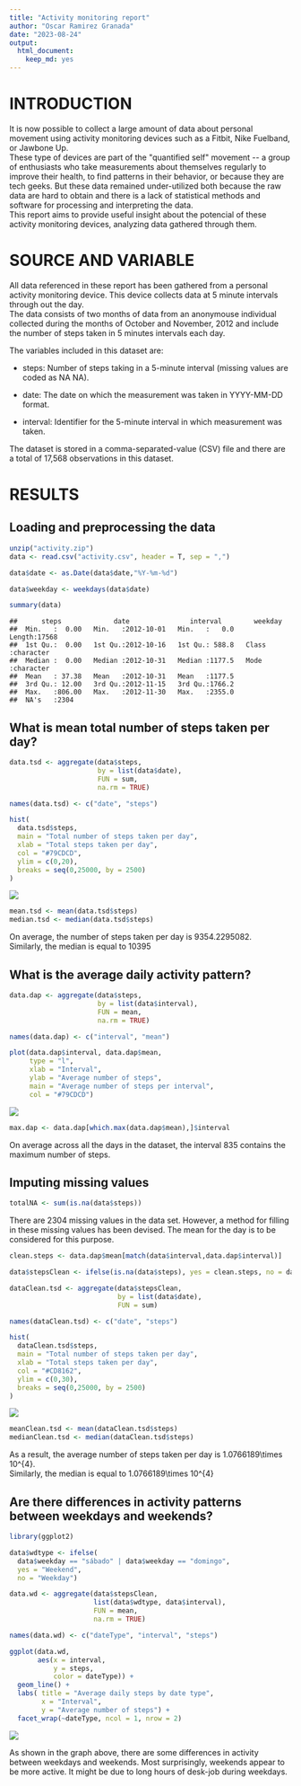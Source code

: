 ```yaml
---
title: "Activity monitoring report"
author: "Oscar Ramirez Granada"
date: "2023-08-24"
output: 
  html_document:
    keep_md: yes
---
```


# INTRODUCTION

It is now possible to collect a large amount of data about personal movement using activity monitoring devices such as a Fitbit, Nike Fuelband, or Jawbone Up.\
These type of devices are part of the "quantified self" movement -- a group of enthusiasts who take measurements about themselves regularly to improve their health, to find patterns in their behavior, or because they are tech geeks. But these data remained under-utilized both because the raw data are hard to obtain and there is a lack of statistical methods and software for processing and interpreting the data.\
This report aims to provide useful insight about the potencial of these activity monitoring devices, analyzing data gathered through them.

# SOURCE AND VARIABLE

All data referenced in these report has been gathered from a personal activity monitoring device. This device collects data at 5 minute intervals through out the day.\
The data consists of two months of data from an anonymouse individual collected during the months of October and November, 2012 and include the number of steps taken in 5 minutes intervals each day.

The variables included in this dataset are: 

- steps: Number of steps taking in a 5-minute interval (missing values are coded as NA NA).

- date: The date on which the measurement was taken in YYYY-MM-DD format.

- interval: Identifier for the 5-minute interval in which measurement was taken.

The dataset is stored in a comma-separated-value (CSV) file and there are a total of 17,568 observations in this dataset.

# RESULTS

## Loading and preprocessing the data


```r
unzip("activity.zip")
data <- read.csv("activity.csv", header = T, sep = ",")

data$date <- as.Date(data$date,"%Y-%m-%d")

data$weekday <- weekdays(data$date)

summary(data)
```

```
##      steps             date               interval        weekday         
##  Min.   :  0.00   Min.   :2012-10-01   Min.   :   0.0   Length:17568      
##  1st Qu.:  0.00   1st Qu.:2012-10-16   1st Qu.: 588.8   Class :character  
##  Median :  0.00   Median :2012-10-31   Median :1177.5   Mode  :character  
##  Mean   : 37.38   Mean   :2012-10-31   Mean   :1177.5                     
##  3rd Qu.: 12.00   3rd Qu.:2012-11-15   3rd Qu.:1766.2                     
##  Max.   :806.00   Max.   :2012-11-30   Max.   :2355.0                     
##  NA's   :2304
```

## What is mean total number of steps taken per day?


```r
data.tsd <- aggregate(data$steps, 
                      by = list(data$date), 
                      FUN = sum, 
                      na.rm = TRUE)

names(data.tsd) <- c("date", "steps")

hist(
  data.tsd$steps,
  main = "Total number of steps taken per day",
  xlab = "Total steps taken per day",
  col = "#79CDCD",
  ylim = c(0,20),
  breaks = seq(0,25000, by = 2500)
)
```

![](PA1_files/figure-html/totalStepsDay-1.png)<!-- -->

```r
mean.tsd <- mean(data.tsd$steps)
median.tsd <- median(data.tsd$steps)
```

On average, the number of steps taken per day is 9354.2295082.\
Similarly, the median is equal to 10395

## What is the average daily activity pattern?


```r
data.dap <- aggregate(data$steps, 
                      by = list(data$interval),
                      FUN = mean,
                      na.rm = TRUE)

names(data.dap) <- c("interval", "mean")

plot(data.dap$interval, data.dap$mean,
     type = "l",
     xlab = "Interval",
     ylab = "Average number of steps",
     main = "Average number of steps per interval",
     col = "#79CDCD")
```

![](PA1_files/figure-html/dailyActiviyPatern-1.png)<!-- -->

```r
max.dap <- data.dap[which.max(data.dap$mean),]$interval
```

On average across all the days in the dataset, the interval 835 contains the maximum number of steps.

## Imputing missing values


```r
totalNA <- sum(is.na(data$steps))
```

There are 2304 missing values in the data set. However, a method for filling in these missing values has been devised. The mean for the day is to be considered for this purpose.


```r
clean.steps <- data.dap$mean[match(data$interval,data.dap$interval)]

data$stepsClean <- ifelse(is.na(data$steps), yes = clean.steps, no = data$steps)

dataClean.tsd <- aggregate(data$stepsClean,
                           by = list(data$date),
                           FUN = sum)

names(dataClean.tsd) <- c("date", "steps")

hist(
  dataClean.tsd$steps,
  main = "Total number of steps taken per day",
  xlab = "Total steps taken per day",
  col = "#CD8162",
  ylim = c(0,30),
  breaks = seq(0,25000, by = 2500)
)
```

![](PA1_files/figure-html/missingValues2-1.png)<!-- -->

```r
meanClean.tsd <- mean(dataClean.tsd$steps)
medianClean.tsd <- median(dataClean.tsd$steps)
```

As a result, the average number of steps taken per day is 1.0766189\times 10^{4}.\
Similarly, the median is equal to 1.0766189\times 10^{4}

## Are there differences in activity patterns between weekdays and weekends?


```r
library(ggplot2)

data$wdtype <- ifelse(
  data$weekday == "sábado" | data$weekday == "domingo",
  yes = "Weekend",
  no = "Weekday")

data.wd <- aggregate(data$stepsClean,
                     list(data$wdtype, data$interval),
                     FUN = mean,
                     na.rm = TRUE)

names(data.wd) <- c("dateType", "interval", "steps")

ggplot(data.wd,
       aes(x = interval,
           y = steps,
           color = dateType)) +
  geom_line() +
  labs( title = "Average daily steps by date type",
        x = "Interval",
        y = "Average number of steps") +
  facet_wrap(~dateType, ncol = 1, nrow = 2)
```

![](PA1_files/figure-html/weekdayType-1.png)<!-- -->

As shown in the graph above, there are some differences in activity between weekdays and weekends. Most surprisingly, weekends appear to be more active. It might be due to long hours of desk-job during weekdays.
